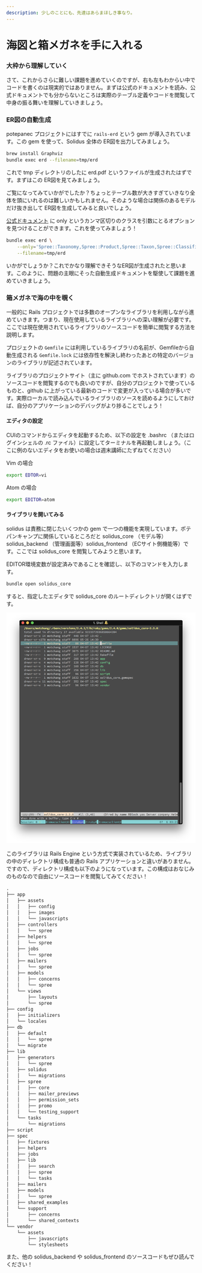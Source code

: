 ```yaml
---
description: 少しのことにも、先達はあらまほしき事なり。
---
```


# 海図と箱メガネを手に入れる

### 大枠から理解していく

さて、これからさらに難しい課題を進めていくのですが、右も左もわからい中でコードを書くのは現実的ではありません。まずは公式のドキュメントを読み、公式ドキュメントでも分からないところは実際のテーブル定義やコードを閲覧して中身の振る舞いを理解していきましょう。

### ER図の自動生成

potepanec プロジェクトにはすでに `rails-erd` という gem が導入されています。この gem を使って、Solidus 全体の ER図を出力してみましょう。

```bash
brew install Graphviz
bundle exec erd --filename=tmp/erd
```

これで tmp ディレクトリのしたに erd.pdf というファイルが生成されたはずです。まずはこの ER図を見てみましょう。

ご覧になってみていかがでしたか？ちょっとテーブル数が大きすぎていきなり全体を頭にいれるのは難しいかもしれません。そのような場合は関係のあるモデルだけ抜き出して ER図を生成してみると良いでしょう。

[公式ドキュメント](http://voormedia.github.io/rails-erd/customise.html) に only というカンマ区切りのクラスを引数にとるオプションを見つけることができます。これを使ってみましょう！

```bash
bundle exec erd \
    --only='Spree::Taxonomy,Spree::Product,Spree::Taxon,Spree::Classification' \
    --filename=tmp/erd
```

いかがでしょうか？これでかなり理解できそうなER図が生成されたと思います。このように、問題の主眼にそった自動生成ドキュメントを駆使して課題を進めていきましょう。

### 箱メガネで海の中を覗く

一般的に Rails プロジェクトでは多数のオープンなライブラリを利用しながら進めていきます。つまり、現在使用しているライブラリへの深い理解が必要です。ここでは現在使用されているライブラリのソースコードを簡単に閲覧する方法を説明します。

プロジェクトの `Gemfile` には利用しているライブラリの名前が、Gemfileから自動生成される `Gemfile.lock` には依存性を解決し終わったあとの特定のバージョンのライブラリが記述されています。

ライブラリのプロジェクトサイト（主に github.com でホストされています）のソースコードを閲覧するのでも良いのですが、自分のプロジェクトで使っているものと、github に上がっている最新のコードで変更が入っている場合が多いです。実際ローカルで読み込んでいるライブラリのソースを読めるようにしておけば、自分のアプリケーションのデバッグがより捗ることでしょう！

#### エディタの設定

CUIのコマンドからエディタを起動するため、以下の設定を .bashrc （またはログインシェルの .rc ファイル）に設定してターミナルを再起動しましょう。（ここに例のないエディタをお使いの場合は週末講師にたずねてください）

Vim の場合

```bash
export EDTOR=vi
```

Atom の場合

```bash
export EDITOR=atom
```

#### ライブラリを開いてみる

solidus は責務に閉じたいくつかの gem で一つの機能を実現しています。ポテパンキャンプに関係しているところだと solidus\_core （モデル等）solidus\_backend （管理画面等）solidus\_frontend （ECサイト側機能等）です。ここでは solidus\_core を閲覧してみようと思います。

EDITOR環境変数が設定済みであることを確認し、以下のコマンドを入力します。

```bash
bundle open solidus_core
```

すると、指定したエディタで solidus\_core のルートディレクトリが開くはずです。

![&#x30A8;&#x30C7;&#x30A3;&#x30BF;&#x304C;&#x8D77;&#x52D5;&#x3057;&#x305F;&#x3068;&#x3053;&#x308D;](.gitbook/assets/sukurnshotto-2018-06-07-032147.png)

このライブラリは Rails Engine という方式で実装されているため、ライブラリの中のディレクトリ構成も普通の Rails アプリケーションと違いがありません。ですので、ディレクトリ構成も以下のようになっています。この構成はおなじみのものなので自由にソースコードを閲覧してみてください！

```text
.
├── app
│   ├── assets
│   │   ├── config
│   │   ├── images
│   │   └── javascripts
│   ├── controllers
│   │   └── spree
│   ├── helpers
│   │   └── spree
│   ├── jobs
│   │   └── spree
│   ├── mailers
│   │   └── spree
│   ├── models
│   │   ├── concerns
│   │   └── spree
│   └── views
│       ├── layouts
│       └── spree
├── config
│   ├── initializers
│   └── locales
├── db
│   ├── default
│   │   └── spree
│   └── migrate
├── lib
│   ├── generators
│   │   └── spree
│   ├── solidus
│   │   └── migrations
│   ├── spree
│   │   ├── core
│   │   ├── mailer_previews
│   │   ├── permission_sets
│   │   ├── promo
│   │   └── testing_support
│   └── tasks
│       └── migrations
├── script
├── spec
│   ├── fixtures
│   ├── helpers
│   ├── jobs
│   ├── lib
│   │   ├── search
│   │   ├── spree
│   │   └── tasks
│   ├── mailers
│   ├── models
│   │   └── spree
│   ├── shared_examples
│   └── support
│       ├── concerns
│       └── shared_contexts
└── vendor
    └── assets
        ├── javascripts
        └── stylesheets

```

また、他の solidus\_backend や solidus\_frontend のソースコードもぜひ読んでください！

